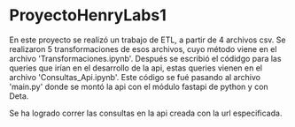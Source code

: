 # ProyectoHenryLabs1

En este proyecto se realizó un trabajo de ETL, a partir de 4 archivos csv. Se realizaron 5 transformaciones de esos archivos, cuyo método viene en el archivo 'Transformaciones.ipynb'. 
Después se escribió el códidgo para las queries que irían en el desarrollo de la api, estas queries vienen en el archivo 'Consultas_Api.ipynb'. Este código se fué pasando al archivo 'main.py' donde se montó la api con el módulo fastapi de python y con Deta.

Se ha logrado correr las consultas en la api creada con la url especificada.
